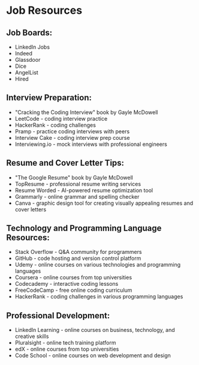 # Job Resources
## Job Boards:
- LinkedIn Jobs
- Indeed
- Glassdoor
- Dice
- AngelList
- Hired
## Interview Preparation:
- "Cracking the Coding Interview" book by Gayle McDowell
- LeetCode - coding interview practice
- HackerRank - coding challenges
- Pramp - practice coding interviews with peers
- Interview Cake - coding interview prep course
- Interviewing.io - mock interviews with professional engineers
## Resume and Cover Letter Tips:
- "The Google Resume" book by Gayle McDowell
- TopResume - professional resume writing services
- Resume Worded - AI-powered resume optimization tool
- Grammarly - online grammar and spelling checker
- Canva - graphic design tool for creating visually appealing resumes and cover letters
## Technology and Programming Language Resources:
- Stack Overflow - Q&A community for programmers
- GitHub - code hosting and version control platform
- Udemy - online courses on various technologies and programming languages
- Coursera - online courses from top universities
- Codecademy - interactive coding lessons
- FreeCodeCamp - free online coding curriculum
- HackerRank - coding challenges in various programming languages
## Professional Development:
- LinkedIn Learning - online courses on business, technology, and creative skills
- Pluralsight - online tech training platform
- edX - online courses from top universities
- Code School - online courses on web development and design
